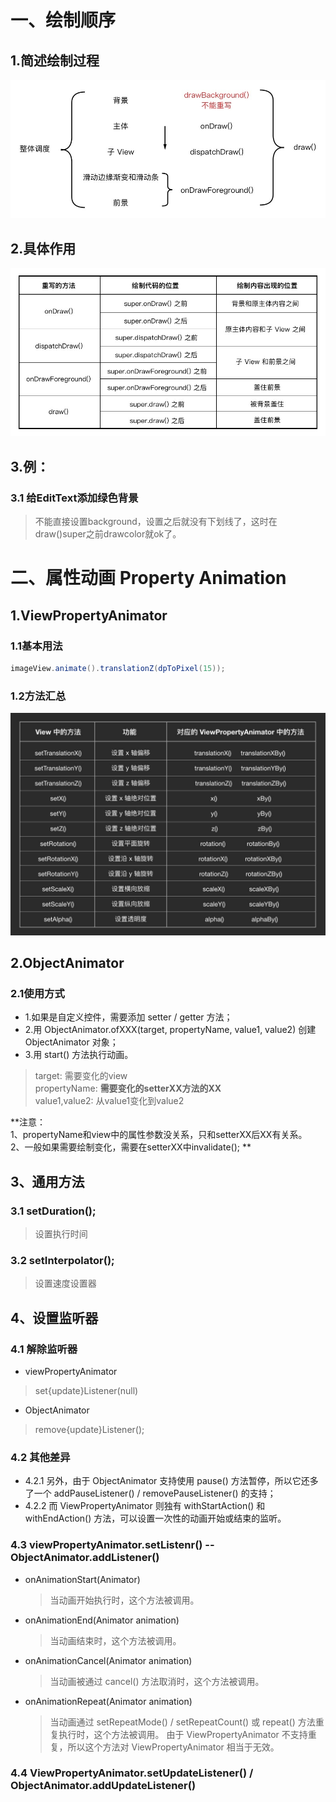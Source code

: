 # 一、绘制顺序
## 1.简述绘制过程
![](https://github.com/IRVING18/notes/blob/master/android/file/pc1.jpg)
## 2.具体作用
![](https://github.com/IRVING18/notes/blob/master/android/file/pc2.jpg)
## 3.例：
### 3.1 给EditText添加绿色背景
> 不能直接设置background，设置之后就没有下划线了，这时在draw()super之前drawcolor就ok了。
# 二、属性动画 Property Animation
## 1.ViewPropertyAnimator
### 1.1基本用法
```java
imageView.animate().translationZ(dpToPixel(15));
```
### 1.2方法汇总
![](https://github.com/IRVING18/notes/blob/master/android/file/anim1.jpg)
## 2.ObjectAnimator
### 2.1使用方式
- 1.如果是自定义控件，需要添加 setter / getter 方法；
- 2.用 ObjectAnimator.ofXXX(target, propertyName, value1, value2) 创建 ObjectAnimator 对象；
- 3.用 start() 方法执行动画。    
> target: 需要变化的view  
> propertyName: **需要变化的setterXX方法的XX**  
> value1,value2: 从value1变化到value2   

**注意：  
  1、propertyName和view中的属性参数没关系，只和setterXX后XX有关系。   
  2、一般如果需要绘制变化，需要在setterXX中invalidate();   **
## 3、通用方法
### 3.1 setDuration();
> 设置执行时间
### 3.2 setInterpolator();
> 设置速度设置器
## 4、设置监听器
### 4.1 解除监听器
- viewPropertyAnimator
> set{update}Listener(null)  
- ObjectAnimator
> remove{update}Listener();
### 4.2 其他差异
- 4.2.1 另外，由于 ObjectAnimator 支持使用 pause() 方法暂停，所以它还多了一个 addPauseListener() / removePauseListener() 的支持；
- 4.2.2 而 ViewPropertyAnimator 则独有 withStartAction() 和 withEndAction() 方法，可以设置一次性的动画开始或结束的监听。
### 4.3 viewPropertyAnimator.setListenr()  -- ObjectAnimator.addListener()
- onAnimationStart(Animator)  
  > 当动画开始执行时，这个方法被调用。  
- onAnimationEnd(Animator animation) 
  > 当动画结束时，这个方法被调用。   
- onAnimationCancel(Animator animation)
  > 当动画被通过 cancel() 方法取消时，这个方法被调用。
- onAnimationRepeat(Animator animation)
  > 当动画通过 setRepeatMode() / setRepeatCount() 或 repeat() 方法重复执行时，这个方法被调用。
由于 ViewPropertyAnimator 不支持重复，所以这个方法对 ViewPropertyAnimator 相当于无效。
### 4.4 ViewPropertyAnimator.setUpdateListener() / ObjectAnimator.addUpdateListener()

